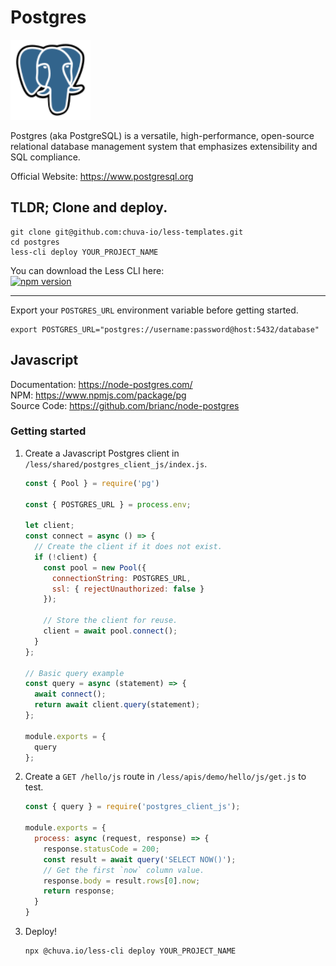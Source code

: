 # Postgres

<img src='./images/postgres.svg' width='128'/>

Postgres (aka PostgreSQL) is a versatile, high-performance, open-source relational database management system that emphasizes extensibility and SQL compliance.  

Official Website: https://www.postgresql.org  

## TLDR; Clone and deploy.
```shell
git clone git@github.com:chuva-io/less-templates.git
cd postgres
less-cli deploy YOUR_PROJECT_NAME
```

You can download the Less CLI here:  
[![npm version](https://badge.fury.io/js/@chuva.io%2Fless-cli.svg)](https://badge.fury.io/js/@chuva.io%2Fless-cli)

---

Export your `POSTGRES_URL` environment variable before getting started.
```shell
export POSTGRES_URL="postgres://username:password@host:5432/database"
```

## Javascript
Documentation: https://node-postgres.com/  
NPM: https://www.npmjs.com/package/pg  
Source Code: https://github.com/brianc/node-postgres  

### Getting started
1. Create a Javascript Postgres client in `/less/shared/postgres_client_js/index.js`.
    ```javascript
    const { Pool } = require('pg')

    const { POSTGRES_URL } = process.env;

    let client;
    const connect = async () => {
      // Create the client if it does not exist.
      if (!client) {
        const pool = new Pool({
          connectionString: POSTGRES_URL,
          ssl: { rejectUnauthorized: false }
        });

        // Store the client for reuse.
        client = await pool.connect();
      }
    };

    // Basic query example
    const query = async (statement) => {
      await connect();
      return await client.query(statement);
    };

    module.exports = {
      query
    };
    ```

2. Create a `GET /hello/js` route in `/less/apis/demo/hello/js/get.js` to test.
    ```javascript
    const { query } = require('postgres_client_js');

    module.exports = {
      process: async (request, response) => {
        response.statusCode = 200;
        const result = await query('SELECT NOW()');
        // Get the first `now` column value.
        response.body = result.rows[0].now;
        return response;
      }
    }
    ```

3. Deploy!
    ```shell
    npx @chuva.io/less-cli deploy YOUR_PROJECT_NAME
    ```